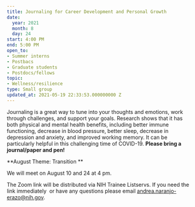 ```yaml
---
title: Journaling for Career Development and Personal Growth
date:
  year: 2021
  month: 8
  day: 24
start: 4:00 PM
end: 5:00 PM
open_to:
- Summer interns
- Postbacs
- Graduate students
- Postdocs/fellows
topic:
- Wellness/resilience
type: Small group
updated_at: 2021-05-19 22:33:53.000000000 Z
---
```

Journaling is a great way to tune into your thoughts and emotions, work
through challenges, and support your goals. Research shows that it has
both physical and mental health benefits, including better immune
functioning, decrease in blood pressure, better sleep, decrease in
depression and anxiety, and improved working memory. It can be
particularly helpful in this challenging time of COVID-19. **Please
bring a journal/paper and pen!**

**August Theme: Transition **

We will meet on August 10 and 24 at 4 pm.

The Zoom link will be distributed via NIH Trainee Listservs. If you need
the link immediately  or have any questions please email
[andrea.naranjo-erazo@nih.gov](mailto:andrea.naranjo-erazo@nih.gov).
